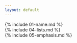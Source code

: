 ```yaml
---
layout: default
---
```


{% include 01-name.md %}
<br>
{% include 04-lists.md %}
<br>
{% include 05-emphasis.md %}